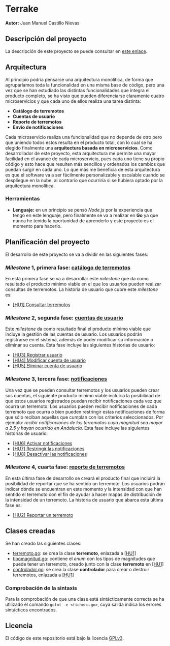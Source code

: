# Terrake

**Autor:** Juan Manuel Castillo Nievas

## Descripción del proyecto

La descripción de este proyecto se puede consultar en [este enlace](https://github.com/Jumacasni/Terrake/blob/main/docs/descripcion_proyecto.md).

## Arquitectura

Al principio podría pensarse una arquitectura monolítica, de forma que agruparíamos toda la funcionalidad en una misma base de código, pero una vez que se han estudiado las distintas funcionalidades que integra el producto completo, se ha visto que pueden diferenciarse claramente cuatro microservicios y que cada uno de ellos realiza una tarea distinta:
* **Catálogo de terremotos**
* **Cuentas de usuario**
* **Reporte de terremotos**
* **Envío de notificaciones**

Cada microservicio realiza una funcionalidad que no depende de otro pero que uniendo todos estos resulta en el producto total, con lo cual se ha elegido finalmente una **arquitectura basada en microservicios**. Como desarrollador de este proyecto, esta arquitectura me permite una mayor facilidad en el avance de cada microservicio, pues cada uno tiene su propio código y esto hace que resulten más sencillos y ordenados los cambios que puedan surgir en cada uno. Lo que más me beneficia de esta arquitectura es que el software va a ser fácilmente personalizable y escalable cuando se despliegue en la nube, al contrario que ocurriría si se hubiera optado por la arquitectura monolítica.

### Herramientas

* **Lenguaje:** en un principio se pensó *Node.js* por la experiencia que tengo en este lenguaje, pero finalmente se va a realizar en **Go** ya que nunca he tenido la oportunidad de aprenderlo y este proyecto es el momento para hacerlo.

## Planificación del proyecto

El desarrollo de este proyecto se va a dividir en las siguientes fases:

### *Milestone* 1, primera fase: [**catálogo de terremotos**](https://github.com/Jumacasni/Terrake/milestone/3)

En esta primera fase se va a desarrollar este *milestone* que da como resultado el producto mínimo viable en el que los usuarios pueden realizar consultas de terremotos. La historia de usuario que cubre este *milestone* es:

* [[HU1] Consultar terremotos](https://github.com/Jumacasni/Terrake/issues/46)

### *Milestone* 2, segunda fase: [**cuentas de usuario**](https://github.com/Jumacasni/Terrake/milestone/4)

Este *milestone* da como resultado final el producto mínimo viable que incluye la gestión de las cuentas de usuario. Los usuarios podrán registrarse en el sistema, además de poder modificar su información o eliminar su cuenta. Esta fase incluye las siguientes historias de usuario: 

* [[HU3] Registrar usuario](https://github.com/Jumacasni/Terrake/issues/48)
* [[HU4] Modificar cuenta de usuario](https://github.com/Jumacasni/Terrake/issues/49)
* [[HU5] Eliminar cuenta de usuario](https://github.com/Jumacasni/Terrake/issues/50)

### *Milestone* 3, tercera fase: [**notificaciones**](https://github.com/Jumacasni/Terrake/milestone/6)

Una vez que se pueden consultar terremotos y los usuarios pueden crear sus cuentas, el siguiente producto mínimo viable incluiría la posibilidad de que estos usuarios registrados puedan recibir notificaciones cada vez que ocurra un terremoto. Los usuarios pueden recibir notificaciones de cada terremoto que ocurra o bien pueden restringir estas notificaciones de forma que sólo reciban aquellas que cumplan con los criterios seleccionados. Por ejemplo: *recibir notificaciones de los terremotos cuya magnitud sea mayor a 2.5 y hayan ocurrido en Andalucía*. Esta fase incluye las siguientes historias de usuario:

* [[HU6] Activar notificaciones](https://github.com/Jumacasni/Terrake/issues/51)
* [[HU7] Restringir las notificaciones](https://github.com/Jumacasni/Terrake/issues/52)
* [[HU8] Desactivar las notificaciones](https://github.com/Jumacasni/Terrake/issues/53)

### *Milestone* 4, cuarta fase: [**reporte de terremotos**](https://github.com/Jumacasni/Terrake/milestone/5)

En esta última fase de desarrollo se creará el producto final que incluirá la posibilidad de reportar que se ha sentido un terremoto. Los usuarios podrán indicar dónde se encuentran en este momento y la intensidad con que han sentido el terremoto con el fin de ayudar a hacer mapas de distribución de la intensidad de un terremoto. La historia de usuario que abarca esta última fase es:

* [[HU2] Reportar un terremoto](https://github.com/Jumacasni/Terrake/issues/47)

## Clases creadas

Se han creado las siguientes clases:
- [terremoto.go](https://github.com/Jumacasni/Terrake/blob/main/src/terremoto/terremoto.go): se crea la clase **terremoto**, enlazada a [[HU1]](https://github.com/Jumacasni/Terrake/issues/29)
- [tipomagnitud.go](https://github.com/Jumacasni/Terrake/blob/main/src/terremoto/tipomagnitud/tipomagnitud.go): contiene el *enum* con los tipos de magnitudes que puede tener un terremoto, creado junto con la clase **terremoto** en [[HU1]](https://github.com/Jumacasni/Terrake/issues/29)
- [controlador.go](https://github.com/Jumacasni/Terrake/blob/main/src/controlador.go): se crea la clase **controlador** para crear o destruir terremotos, enlazada a [[HU1]](https://github.com/Jumacasni/Terrake/issues/29)

### Comprobación de la sintaxis

Para la comprobación de que una clase está sintácticamente correcta se ha utilizado el comando ``gofmt -e <fichero.go>``, cuya salida indica los errores sintácticos encontrados.

## Licencia

El código de este repositorio está bajo la licencia [GPLv3](./LICENSE).
